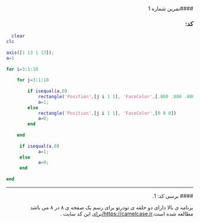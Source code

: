 <div dir="rtl">
  
####تمرين شماره 1 

### کد:
</div>
  
```matlab
  clear
clc
 
axis([1 13 1 13]);
a=1
 
for i=3:1:10
    
    for j=3:1:10
        
        if isequal(a,0)
            rectangle('Position',[j i 1 1], 'FaceColor',[.800 .800 .800])
            a=1;
        else
            rectangle('Position',[j i 1 1], 'FaceColor',[0 0 0])
            a=0;
        end
        
    end
    
     if isequal(a,0)
            a=1;
     else
            a=0;
     end
     
end
 ```
---
<div dir="rtl">
  #### برسی کد:
  1. 
  
  برنامه ی بالا دارای دو حلقه ی تودرتو برای رسم یک صفحه ی ۸ در ۸ می باشد<br/>
   مطالعه شده است.https://camelcase.ir/برای این کد سایت . <br />
   </div>
   


